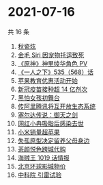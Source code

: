 # 2021-07-16

共 16 条

<!-- BEGIN ZHIHUSEARCH -->
<!-- 最后更新时间 Fri Jul 16 2021 12:09:56 GMT+0800 (China Standard Time) -->
1. [秋瓷炫](https://www.zhihu.com/search?q=秋瓷炫)
1. [金毛 Siri 因宠物托运致死](https://www.zhihu.com/search?q=金毛siri)
1. [ 《原神》神里绫华角色 PV](https://www.zhihu.com/search?q=原神)
1. [《一人之下》535（568）话](https://www.zhihu.com/search?q=一人之下)
1. [苹果教育优惠活动开始](https://www.zhihu.com/search?q=教育优惠)
1. [新冠疫苗接种超 14 亿剂次](https://www.zhihu.com/search?q=新冠疫苗)
1. [黑怕女孩初舞台](https://www.zhihu.com/search?q=黑怕女孩)
1. [传阿里腾讯将互开放生态系统](https://www.zhihu.com/search?q=阿里腾讯)
1. [塞尔达传说：御天之剑](https://www.zhihu.com/search?q=塞尔达)
1. [网红小冉吸脂后感染去世](https://www.zhihu.com/search?q=网红吸脂)
1. [小米销量超苹果](https://www.zhihu.com/search?q=小米)
1. [失孤原型决定留养父母身边](https://www.zhihu.com/search?q=失孤原型)
1. [茶颜悦色跨城代购](https://www.zhihu.com/search?q=茶颜悦色)
1. [海贼王 1019 话情报](https://www.zhihu.com/search?q=海贼王)
1. [北京环球影城物价](https://www.zhihu.com/search?q=环球影城)
1. [中科院 引雷试验](https://www.zhihu.com/search?q=引雷试验)
<!-- END ZHIHUSEARCH -->
